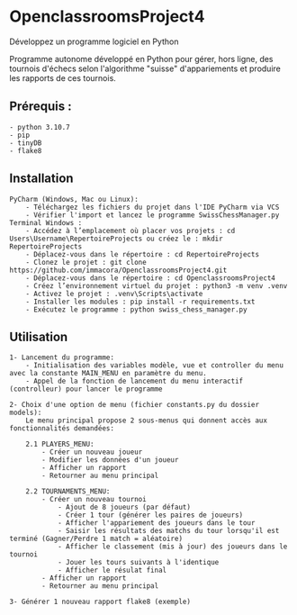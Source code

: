 # OpenclassroomsProject4
Développez un programme logiciel en Python

Programme autonome développé en Python pour gérer, hors ligne, des tournois d'échecs selon l'algorithme "suisse" d'appariements et produire les rapports de ces tournois.

## Prérequis :
    - python 3.10.7
    - pip
    - tinyDB
    - flake8

## Installation
    PyCharm (Windows, Mac ou Linux):
        - Téléchargez les fichiers du projet dans l'IDE PyCharm via VCS
        - Vérifier l'import et lancez le programme SwissChessManager.py
    Terminal Windows :
        - Accédez à l’emplacement où placer vos projets : cd Users\Username\RepertoireProjects ou créez le : mkdir RepertoireProjects
        - Déplacez-vous dans le répertoire : cd RepertoireProjects
        - Clonez le projet : git clone https://github.com/immacora/OpenclassroomsProject4.git
        - Déplacez-vous dans le répertoire : cd OpenclassroomsProject4
        - Créez l’environnement virtuel du projet : python3 -m venv .venv
        - Activez le projet : .venv\Scripts\activate
        - Installer les modules : pip install -r requirements.txt
        - Exécutez le programme : python swiss_chess_manager.py

## Utilisation

    1- Lancement du programme:
        - Initialisation des variables modèle, vue et controller du menu avec la constante MAIN_MENU en paramètre du menu.
        - Appel de la fonction de lancement du menu interactif (controlleur) pour lancer le programme 

    2- Choix d'une option de menu (fichier constants.py du dossier models):
        Le menu principal propose 2 sous-menus qui donnent accès aux fonctionnalités demandées:

        2.1 PLAYERS_MENU:
            - Créer un nouveau joueur
            - Modifier les données d'un joueur
            - Afficher un rapport
            - Retourner au menu principal
    
        2.2 TOURNAMENTS_MENU:
            - Créer un nouveau tournoi
                - Ajout de 8 joueurs (par défaut)
                - Créer 1 tour (générer les paires de joueurs)
                - Afficher l'appariement des joueurs dans le tour
                - Saisir les résultats des matchs du tour lorsqu'il est terminé (Gagner/Perdre 1 match = aléatoire)
                - Afficher le classement (mis à jour) des joueurs dans le tournoi
                - Jouer les tours suivants à l'identique
                - Afficher le résulat final
            - Afficher un rapport
            - Retourner au menu principal

    3- Générer 1 nouveau rapport flake8 (exemple)


